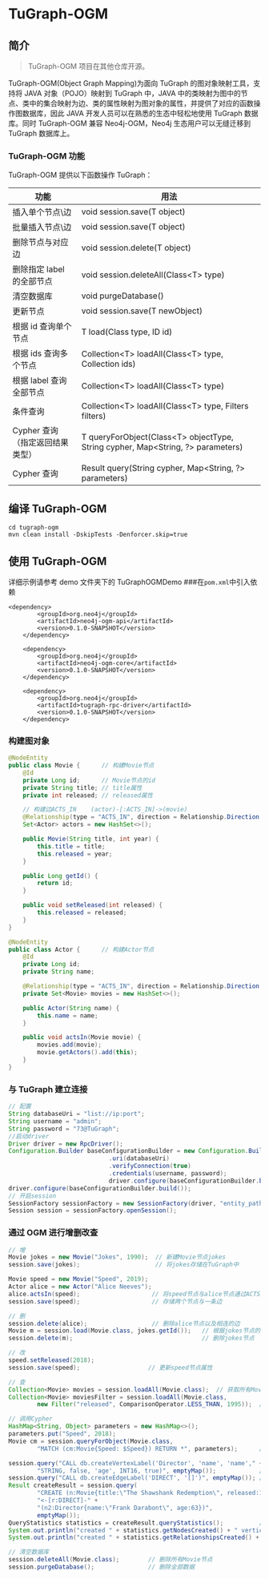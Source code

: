 # TuGraph-OGM

## 简介

> TuGraph-OGM 项目在其他仓库开源。

TuGraph-OGM(Object Graph Mapping)为面向 TuGraph 的图对象映射工具，支持将 JAVA 对象（POJO）映射到 TuGraph 中，JAVA 中的类映射为图中的节点、类中的集合映射为边、类的属性映射为图对象的属性，并提供了对应的函数操作图数据库，因此 JAVA 开发人员可以在熟悉的生态中轻松地使用 TuGraph 数据库。同时 TuGraph-OGM 兼容 Neo4j-OGM，Neo4j 生态用户可以无缝迁移到 TuGraph 数据库上。

### TuGraph-OGM 功能

TuGraph-OGM 提供以下函数操作 TuGraph：

| 功能                            | 用法                                                                             |
| ------------------------------- | -------------------------------------------------------------------------------- |
| 插入单个节点\边                 | void session.save(T object)                                                      |
| 批量插入节点\边                 | void session.save(T object)                                                      |
| 删除节点与对应边                | void session.delete(T object)                                                    |
| 删除指定 label 的全部节点       | void session.deleteAll(Class\<T> type)                                           |
| 清空数据库                      | void purgeDatabase()                                                             |
| 更新节点                        | void session.save(T newObject)                                                   |
| 根据 id 查询单个节点            | T load(Class<T> type, ID id)                                                     |
| 根据 ids 查询多个节点           | Collection\<T> loadAll(Class\<T> type, Collection<ID> ids)                       |
| 根据 label 查询全部节点         | Collection\<T> loadAll(Class\<T> type)                                           |
| 条件查询                        | Collection\<T> loadAll(Class\<T> type, Filters filters)                          |
| Cypher 查询（指定返回结果类型） | T queryForObject(Class\<T> objectType, String cypher, Map<String, ?> parameters) |
| Cypher 查询                     | Result query(String cypher, Map<String, ?> parameters)                           |

## 编译 TuGraph-OGM

```shell
cd tugraph-ogm
mvn clean install -DskipTests -Denforcer.skip=true
```

## 使用 TuGraph-OGM

详细示例请参考 demo 文件夹下的 TuGraphOGMDemo ###在`pom.xml`中引入依赖

```
<dependency>
        <groupId>org.neo4j</groupId>
        <artifactId>neo4j-ogm-api</artifactId>
        <version>0.1.0-SNAPSHOT</version>
    </dependency>

    <dependency>
        <groupId>org.neo4j</groupId>
        <artifactId>neo4j-ogm-core</artifactId>
        <version>0.1.0-SNAPSHOT</version>
    </dependency>

    <dependency>
        <groupId>org.neo4j</groupId>
        <artifactId>tugraph-rpc-driver</artifactId>
        <version>0.1.0-SNAPSHOT</version>
    </dependency>
```

### 构建图对象

```java
@NodeEntity
public class Movie {      // 构建Movie节点
    @Id
    private Long id;      // Movie节点的id
    private String title; // title属性
    private int released; // released属性

    // 构建边ACTS_IN    (actor)-[:ACTS_IN]->(movie)
    @Relationship(type = "ACTS_IN", direction = Relationship.Direction.INCOMING)
    Set<Actor> actors = new HashSet<>();

    public Movie(String title, int year) {
        this.title = title;
        this.released = year;
    }

    public Long getId() {
        return id;
    }

    public void setReleased(int released) {
        this.released = released;
    }
}

@NodeEntity
public class Actor {      // 构建Actor节点
    @Id
    private Long id;
    private String name;

    @Relationship(type = "ACTS_IN", direction = Relationship.Direction.OUTGOING)
    private Set<Movie> movies = new HashSet<>();

    public Actor(String name) {
        this.name = name;
    }

    public void actsIn(Movie movie) {
        movies.add(movie);
        movie.getActors().add(this);
    }
}
```

### 与 TuGraph 建立连接

```java
// 配置
String databaseUri = "list://ip:port";
String username = "admin";
String password = "73@TuGraph";
//启动driver
Driver driver = new RpcDriver();
Configuration.Builder baseConfigurationBuilder = new Configuration.Builder()
                            .uri(databaseUri)
                            .verifyConnection(true)
                            .credentials(username, password);
                            driver.configure(baseConfigurationBuilder.build());
driver.configure(baseConfigurationBuilder.build());
// 开启session
SessionFactory sessionFactory = new SessionFactory(driver, "entity_path");
Session session = sessionFactory.openSession();
```

### 通过 OGM 进行增删改查

```java
// 增
Movie jokes = new Movie("Jokes", 1990);  // 新建Movie节点jokes
session.save(jokes);                     // 将jokes存储在TuGraph中

Movie speed = new Movie("Speed", 2019);
Actor alice = new Actor("Alice Neeves");
alice.actsIn(speed);                    // 将speed节点与alice节点通过ACTS_IN进行连接
session.save(speed);                    // 存储两个节点与一条边

// 删
session.delete(alice);                  // 删除alice节点以及相连的边
Movie m = session.load(Movie.class, jokes.getId());   // 根据jokes节点的id获取jokes节点
session.delete(m);                                    // 删除jokes节点

// 改
speed.setReleased(2018);
session.save(speed);                   // 更新speed节点属性

// 查
Collection<Movie> movies = session.loadAll(Movie.class);  // 获取所有Movie节点
Collection<Movie> moviesFilter = session.loadAll(Movie.class,
        new Filter("released", ComparisonOperator.LESS_THAN, 1995));  // 查询所有小于1995年发布的电影

// 调用Cypher
HashMap<String, Object> parameters = new HashMap<>();
parameters.put("Speed", 2018);
Movie cm = session.queryForObject(Movie.class,
        "MATCH (cm:Movie{Speed: $Speed}) RETURN *", parameters);      // 查询Speed为2018的Movie

session.query("CALL db.createVertexLabel('Director', 'name', 'name'," +
        "STRING, false, 'age', INT16, true)", emptyMap());            // 创建节点Label Director
session.query("CALL db.createEdgeLabel('DIRECT', '[]')", emptyMap()); // 创建边Label DIRECT
Result createResult = session.query(
        "CREATE (n:Movie{title:\"The Shawshank Redemption\", released:1994})" +
        "<-[r:DIRECT]-" +
        "(n2:Director{name:\"Frank Darabont\", age:63})",
        emptyMap());
QueryStatistics statistics = createResult.queryStatistics();          // 获取create结果
System.out.println("created " + statistics.getNodesCreated() + " vertices");    // 查看创建节点数目
System.out.println("created " + statistics.getRelationshipsCreated() + " edges");  //查看创建边数目

// 清空数据库
session.deleteAll(Movie.class);        // 删除所有Movie节点
session.purgeDatabase();               // 删除全部数据
```
